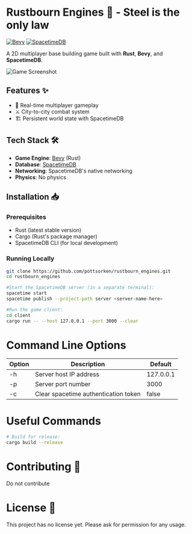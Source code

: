 # Rustbourn Engines 🚀 - Steel is the only law

[![Bevy](https://img.shields.io/badge/Bevy-0.15-blue)](https://bevyengine.org)
[![SpacetimeDB](https://img.shields.io/badge/SpacetimeDB-1.0.1-orange)](https://spacetimedb.com)

A 2D multiplayer base building game built with **Rust**, **Bevy**, and **SpacetimeDB**.

![Game Screenshot](https://github.com/user-attachments/assets/5ba0cccd-bdee-4c20-b53b-ee5d83b9160c)

## Features ✨

- 🚀 Real-time multiplayer gameplay
- ⚔️ City-to-city combat system
- 🏗️ Persistent world state with SpacetimeDB

## Tech Stack 🛠️

- **Game Engine**: [Bevy](https://bevyengine.org) (Rust)
- **Database**: [SpacetimeDB](https://spacetimedb.com)
- **Networking**: SpacetimeDB's native networking
- **Physics**: No physics

## Installation 📥

### Prerequisites

- Rust (latest stable version)
- Cargo (Rust's package manager)
- SpacetimeDB CLI (for local development)

### Running Locally

   ```bash
   git clone https://github.com/pottsorken/rustbourn_engines.git
   cd rustbourn_engines

   #Start the SpacetimeDB server (in a separate terminal):
   spacetime start
   spacetime publish --project-path server <server-name-here>

   #Run the game client:
   cd client
   cargo run -- --host 127.0.0.1 --port 3000 --clear
   ```
# Command Line Options
Option|	Description	|                            Default
--- | --- | ---
-h	   | Server host IP address	   |             127.0.0.1
-p	   | Server port number |	                    3000
-c    |  Clear spacetime authentication token  |  false

# Useful Commands

   ```bash
# Build for release:
cargo build --release
   ```

# Contributing 🤝

Do not contribute


# License 📜

This project has no license yet. Please ask for permission for any usage.
